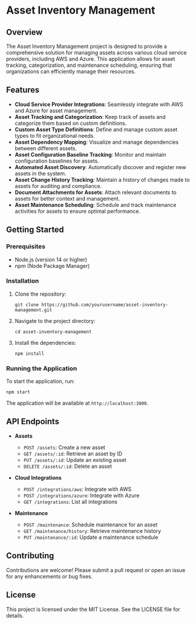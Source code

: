 # Asset Inventory Management

## Overview
The Asset Inventory Management project is designed to provide a comprehensive solution for managing assets across various cloud service providers, including AWS and Azure. This application allows for asset tracking, categorization, and maintenance scheduling, ensuring that organizations can efficiently manage their resources.

## Features
- **Cloud Service Provider Integrations**: Seamlessly integrate with AWS and Azure for asset management.
- **Asset Tracking and Categorization**: Keep track of assets and categorize them based on custom definitions.
- **Custom Asset Type Definitions**: Define and manage custom asset types to fit organizational needs.
- **Asset Dependency Mapping**: Visualize and manage dependencies between different assets.
- **Asset Configuration Baseline Tracking**: Monitor and maintain configuration baselines for assets.
- **Automated Asset Discovery**: Automatically discover and register new assets in the system.
- **Asset Change History Tracking**: Maintain a history of changes made to assets for auditing and compliance.
- **Document Attachments for Assets**: Attach relevant documents to assets for better context and management.
- **Asset Maintenance Scheduling**: Schedule and track maintenance activities for assets to ensure optimal performance.

## Getting Started

### Prerequisites
- Node.js (version 14 or higher)
- npm (Node Package Manager)

### Installation
1. Clone the repository:
   ```
   git clone https://github.com/yourusername/asset-inventory-management.git
   ```
2. Navigate to the project directory:
   ```
   cd asset-inventory-management
   ```
3. Install the dependencies:
   ```
   npm install
   ```

### Running the Application
To start the application, run:
```
npm start
```
The application will be available at `http://localhost:3000`.

## API Endpoints
- **Assets**
  - `POST /assets`: Create a new asset
  - `GET /assets/:id`: Retrieve an asset by ID
  - `PUT /assets/:id`: Update an existing asset
  - `DELETE /assets/:id`: Delete an asset

- **Cloud Integrations**
  - `POST /integrations/aws`: Integrate with AWS
  - `POST /integrations/azure`: Integrate with Azure
  - `GET /integrations`: List all integrations

- **Maintenance**
  - `POST /maintenance`: Schedule maintenance for an asset
  - `GET /maintenance/history`: Retrieve maintenance history
  - `PUT /maintenance/:id`: Update a maintenance schedule

## Contributing
Contributions are welcome! Please submit a pull request or open an issue for any enhancements or bug fixes.

## License
This project is licensed under the MIT License. See the LICENSE file for details.